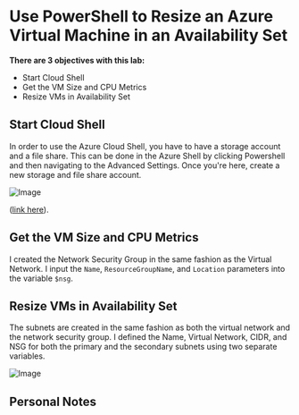# Use PowerShell to Resize an Azure Virtual Machine in an Availability Set

**There are 3 objectives with this lab:**
* Start Cloud Shell
* Get the VM Size and CPU Metrics
* Resize VMs in Availability Set




## Start Cloud Shell

In order to use the Azure Cloud Shell, you have to have a storage account and a file share. This can be done in the Azure Shell by clicking Powershell and then navigating to the Advanced Settings. Once you're here, create a new storage and file share account. 

![Image](AzureCreateVnet1.png)



([link here](https://learn.microsoft.com/en-us/azure/virtual-network/quick-create-powershell)).



## Get the VM Size and CPU Metrics

I created the Network Security Group in the same fashion as the Virtual Network. I input the `Name`, `ResourceGroupName`, and `Location` parameters into the variable `$nsg`.



## Resize VMs in Availability Set

The subnets are created in the same fashion as both the virtual network and the network security group. I defined the Name, Virtual Network, CIDR, and NSG for both the primary and the secondary subnets using two separate variables. 

![Image](AzureCreateVnet5.png)




## Personal Notes


